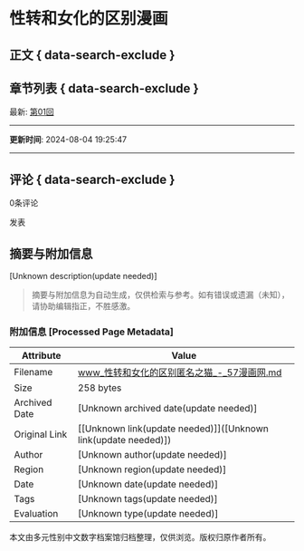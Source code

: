 # 性转和女化的区别漫画

## 正文 { data-search-exclude }


## 章节列表 { data-search-exclude }

最新: [第01回](https://www.57mh.com/manhua/179037069/1772045)

---

**更新时间**: 2024-08-04 19:25:47

---

## 评论 { data-search-exclude }

0条评论

发表
<!-- tcd_original_link http://www.57xu.com/kmw/179037069 -->


## 摘要与附加信息

<!-- tcd_abstract -->
[Unknown description(update needed)]
<!-- tcd_abstract_end -->

> 摘要与附加信息为自动生成，仅供检索与参考。如有错误或遗漏（未知），请协助编辑指正，不胜感激。

### 附加信息 [Processed Page Metadata]

| Attribute       | Value                                  |
|-----------------|----------------------------------------|
| Filename        | www_性转和女化的区别匿名之猫_-_57漫画网.md                             |
| Size            | 258 bytes                           |
| Archived Date   | [Unknown archived date(update needed)]                             |
| Original Link   | [[Unknown link(update needed)]]([Unknown link(update needed)])                       |
| Author          | [Unknown author(update needed)]                               |
| Region          | [Unknown region(update needed)]                               |
| Date            | [Unknown date(update needed)]                                 |
| Tags            | [Unknown tags(update needed)]                                 |
| Evaluation            | [Unknown type(update needed)]                                 |
<!-- tcd_table_end -->

本文由多元性别中文数字档案馆归档整理，仅供浏览。版权归原作者所有。
